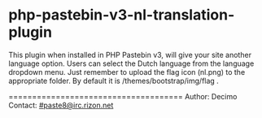 php-pastebin-v3-nl-translation-plugin
=====================================
This plugin when installed in PHP Pastebin v3, will give your site another language option.
Users can select the Dutch language from the language dropdown menu.
Just remember to upload the flag icon (nl.png) to the appropriate folder. 
By default it is /themes/bootstrap/img/flag .

=====================================
Author: Decimo<br>
Contact: <a href="irc://irc.rizon.net/paste8">#paste8@irc.rizon.net</a>
